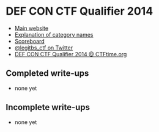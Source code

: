 # DEF CON CTF Qualifier 2014

* [Main website](https://2014.legitbs.net/)
* [Explanation of category names](https://2014.legitbs.net/scoreboard/categories)
* [Scoreboard](https://2014.legitbs.net/scoreboard)
* [@legitbs_ctf on Twitter](https://twitter.com/legitbs_ctf)
* [DEF CON CTF Qualifier 2014 @ CTFtime.org](https://ctftime.org/event/129)

## Completed write-ups

* none yet

## Incomplete write-ups

* none yet
